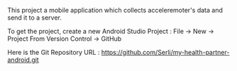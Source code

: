 This project a mobile application which collects acceleremoter's data and send it to a server.

To get the project, create a new Android Studio Project :
File -> New -> Project From Version Control -> GitHub

Here is the Git Repository URL : https://github.com/Serli/my-health-partner-android.git
